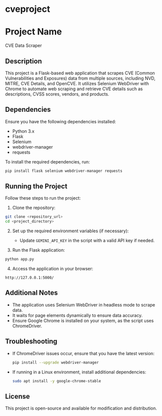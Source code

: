 # cveproject

# Project Name
CVE Data Scraper

## Description
This project is a Flask-based web application that scrapes CVE (Common Vulnerabilities and Exposures) data from multiple sources, including NVD, MITRE, CVE Details, and OpenCVE. It utilizes Selenium WebDriver with Chrome to automate web scraping and retrieve CVE details such as descriptions, CVSS scores, vendors, and products.

## Dependencies
Ensure you have the following dependencies installed:
- Python 3.x
- Flask
- Selenium
- webdriver-manager
- requests

To install the required dependencies, run:
```sh
pip install flask selenium webdriver-manager requests
```

## Running the Project
Follow these steps to run the project:

1. Clone the repository:
```sh
git clone <repository_url>
cd <project_directory>
```

2. Set up the required environment variables (if necessary):
   - Update `GEMINI_API_KEY` in the script with a valid API key if needed.

3. Run the Flask application:
```sh
python app.py
```

4. Access the application in your browser:
```
http://127.0.0.1:5000/
```

## Additional Notes
- The application uses Selenium WebDriver in headless mode to scrape data.
- It waits for page elements dynamically to ensure data accuracy.
- Ensure Google Chrome is installed on your system, as the script uses ChromeDriver.

## Troubleshooting
- If ChromeDriver issues occur, ensure that you have the latest version:
  ```sh
  pip install --upgrade webdriver-manager
  ```
- If running in a Linux environment, install additional dependencies:
  ```sh
  sudo apt install -y google-chrome-stable
  ```

## License
This project is open-source and available for modification and distribution.


